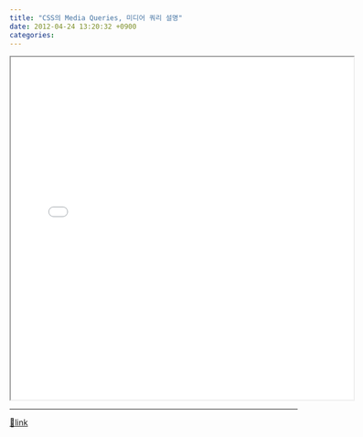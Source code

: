```yaml
---
title: "CSS의 Media Queries, 미디어 쿼리 설명"
date: 2012-04-24 13:20:32 +0900
categories: 
---
```

  

<iframe height="600" src="/web_work/doc/CSS/media/media.html" width="600">http://mins01.com/web_work/doc/CSS/media/media.html</iframe>

  ***
[🔗link](http://www.mins01.com/mh/tech/read/769)